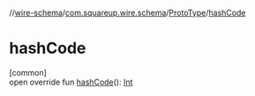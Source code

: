 //[wire-schema](../../../index.md)/[com.squareup.wire.schema](../index.md)/[ProtoType](index.md)/[hashCode](hash-code.md)

# hashCode

[common]\
open override fun [hashCode](hash-code.md)(): [Int](https://kotlinlang.org/api/latest/jvm/stdlib/kotlin/-int/index.html)
